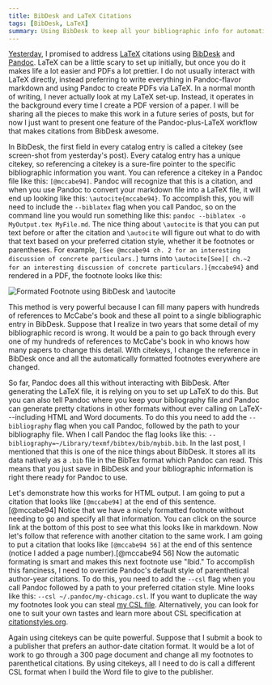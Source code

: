 ```yaml
---
title: BibDesk and LaTeX Citations
tags: [BibDesk, LaTeX]
summary: Using BibDesk to keep all your bibliographic info for automatically generated footnotes in LaTeX.
---
```


[Yesterday], I promised to address [LaTeX] citations using
[BibDesk] and [Pandoc].  LaTeX can be a little scary to set up
initially, but once you do it makes life a lot easier and PDFs a
lot prettier.  I do not usually interact with LaTeX directly,
instead preferring to write everything in Pandoc-flavor markdown
and using Pandoc to create PDFs via LaTeX.  In a normal month of
writing, I never actually look at my LaTeX set-up.  Instead, it
operates in the background every time I create a PDF version of a
paper.  I will be sharing all the pieces to make this work in a
future series of posts, but for now I just want to present one
feature of the Pandoc-plus-LaTeX workflow that makes citations from
BibDesk awesome.

In BibDesk, the first field in every catalog entry is called a
citekey (see screen-shot from yesterday's post).  Every catalog
entry has a unique citekey, so referencing a citekey is a sure-fire
pointer to the specific bibliographic information you want.  You
can reference a citekey in a Pandoc file like this: `[@mccabe94]`.
Pandoc will recognize that this is a citation, and when you use
Pandoc to convert your markdown file into a LaTeX file, it will end
up looking like this: `\autocite{mccabe94}`.  To accomplish this,
you will need to include the `--biblatex` flag when you call
Pandoc, so on the command line you would run something like this:
`pandoc --biblatex -o MyOutput.tex MyFile.md`.  The nice thing
about `\autocite` is that you can put text before or after the
citation and `\autocite` will figure out what to do with that text
based on your preferred citation style, whether it be footnotes or
parentheses.  For example, `[See @mccabe94 ch. 2 for an interesting
discussion of concrete particulars.]` turns into `\autocite[See][
ch.~2 for an interesting discussion of concrete
particulars.]{mccabe94}` and rendered in a PDF, the footnote looks
like this:

![Formated Footnote using BibDesk and \autocite](/images/Screen2014-07-091.png)

This method is very powerful because I can fill many papers with
hundreds of references to McCabe's book and these all point to a
single bibliographic entry in BibDesk.  Suppose that I realize in
two years that some detail of my bibliographic record is wrong.  It
would be a pain to go back through every one of my hundreds of
references to McCabe's book in who knows how many papers to change
this detail.  With citekeys, I change the reference in BibDesk once
and all the automatically formatted footnotes everywhere are
changed.

So far, Pandoc does all this without interacting with BibDesk.
After generating the LaTeX file, it is relying on you to set up
LaTeX to do this.  But you can also tell Pandoc where you keep your
bibliography file and Pandoc can generate pretty citations in other
formats without ever calling on LaTeX---including HTML and Word
documents.  To do this you need to add the `--bibliography` flag
when you call Pandoc, followed by the path to your bibliography
file.  When I call Pandoc the flag looks like this:
`--bibliography=~/Library/texmf/bibtex/bib/mybib.bib`.  In the last
post, I mentioned that this is one of the nice things about
BibDesk.  It stores all its data natively as a `.bib` file in the
BibTex format which Pandoc can read.  This means that you just save
in BibDesk and your bibliographic information is right there ready
for Pandoc to use.

Let's demonstrate how this works for HTML output.  I am going to
put a citation that looks like `[@mccabe94]` at the end of this
sentence.[@mccabe94]  Notice that we have a nicely formatted
footnote without needing to go and specify all that information.
You can click on the source link at the bottom of this post to see
what this looks like in markdown.  Now let's follow that reference
with another citation to the same work.  I am going to put a
citation that looks like `[@mccabe94 56]` at the end of this
sentence (notice I added a page number).[@mccabe94 56]  Now the
automatic formating is smart and makes this next footnote use
"Ibid."  To accomplish this fanciness, I need to override Pandoc's
default style of parenthetical author-year citations.  To do this,
you need to add the `--csl` flag when you call Pandoc followed by a
path to your preferred citation style.  Mine looks like this:
`--csl ~/.pandoc/my-chicago.csl`.  If you want to duplicate the way
my footnotes look you can steal [my CSL file].  Alternatively, you
can look for one to suit your own tastes and learn more about CSL
specification at [citationstyles.org].

Again using citekeys can be quite powerful.  Suppose that I submit
a book to a publisher that prefers an author-date citation format.
It would be a lot of work to go through a 300 page document and
change all my footnotes to parenthetical citations.  By using
citekeys, all I need to do is call a different CSL format when I
build the Word file to give to the publisher.

[citationstyles.org]: http://citationstyles.org/styles/
[my CSL file]: /files/my-chicago.csl
[Yesterday]: http://www.dtsheffler.com/blog/2014-07-08-intro-to-bibdesk.md
[LaTeX]:    http://www.latex-project.org
[Pandoc]:   http://johnmacfarlane.net/pandoc/
[BibDesk]:  http://bibdesk.sourceforge.net

